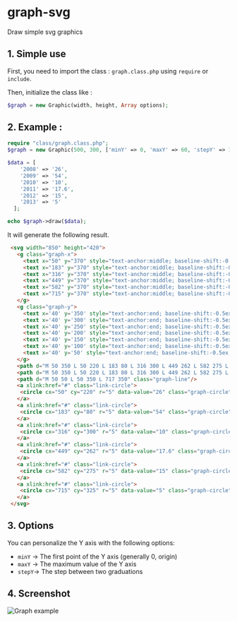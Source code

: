 # graph-svg
Draw simple svg graphics

## 1. Simple use

First, you need to import the class : `graph.class.php` using `require` or `include`.

Then, initialize the class like : 
```php 
$graph = new Graphic(width, height, Array options);
```

## 2. Example :
```php
require "class/graph.class.php";
$graph = new Graphic(500, 300, ['minY' => 0, 'maxY' => 60, 'stepY' => 10]);

$data = [
    '2008' => '26',
    '2009' => '54',
    '2010' => '10',
    '2011' => '17.6',
    '2012' => '15',
    '2013' => '5'
  ];

echo $graph->draw($data);
```

It will generate the following result.
```html
 <svg width="850" height="420">
   <g class="graph-x">
     <text x="50" y="370" style="text-anchor:middle; baseline-shift:-0.5ex;">2008</text>
     <text x="183" y="370" style="text-anchor:middle; baseline-shift:-0.5ex;">2009</text>
     <text x="316" y="370" style="text-anchor:middle; baseline-shift:-0.5ex;">2010</text>
     <text x="449" y="370" style="text-anchor:middle; baseline-shift:-0.5ex;">2011</text>
     <text x="582" y="370" style="text-anchor:middle; baseline-shift:-0.5ex;">2012</text>
     <text x="715" y="370" style="text-anchor:middle; baseline-shift:-0.5ex;">2013</text>
   </g>
   <g class="graph-y">
     <text x='40' y='350' style="text-anchor:end; baseline-shift:-0.5ex;">0</text>
     <text x='40' y='300' style="text-anchor:end; baseline-shift:-0.5ex;">10</text>
     <text x='40' y='250' style="text-anchor:end; baseline-shift:-0.5ex;">20</text>
     <text x='40' y='200' style="text-anchor:end; baseline-shift:-0.5ex;">30</text>
     <text x='40' y='150' style="text-anchor:end; baseline-shift:-0.5ex;">40</text>
     <text x='40' y='100' style="text-anchor:end; baseline-shift:-0.5ex;">50</text>
     <text x='40' y='50' style="text-anchor:end; baseline-shift:-0.5ex;">60</text>
   </g>
   <path d="M 50 350 L 50 220 L 183 80 L 316 300 L 449 262 L 582 275 L 715 325 L 715 350 " class="graph-fill"/>
   <path d="M 50 350 L 50 220 L 183 80 L 316 300 L 449 262 L 582 275 L 715 325 " class="graph-path"/>
   <path d="M 50 50 L 50 350 L 717 350" class="graph-line"/>
   <a xlink:href="#" class="link-circle">
    <circle cx="50" cy="220" r="5" data-value="26" class="graph-circle"/>
   </a>
   <a xlink:href="#" class="link-circle">
    <circle cx="183" cy="80" r="5" data-value="54" class="graph-circle"/>
   </a>
   <a xlink:href="#" class="link-circle">
    <circle cx="316" cy="300" r="5" data-value="10" class="graph-circle"/>
   </a>
   <a xlink:href="#" class="link-circle">
    <circle cx="449" cy="262" r="5" data-value="17.6" class="graph-circle"/>
   </a>
   <a xlink:href="#" class="link-circle">
    <circle cx="582" cy="275" r="5" data-value="15" class="graph-circle"/>
   </a>
   <a xlink:href="#" class="link-circle">
    <circle cx="715" cy="325" r="5" data-value="5" class="graph-circle"/>
   </a>
 </svg>
```

## 3. Options
You can personalize the Y axis with the following options:
 - `minY` -> The first point of the Y axis (generally 0, origin)
 - `maxY` -> The maximum value of the Y axis 
 - `stepY`-> The step between two graduations

## 4. Screenshot

![Graph example](http://hpics.li/35e8afb "Screenshot graph example")
